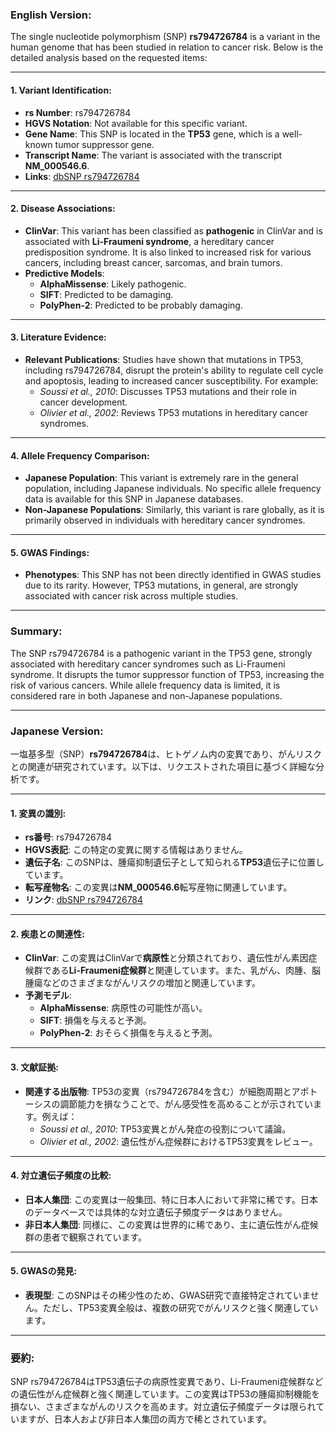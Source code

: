 ### English Version:

The single nucleotide polymorphism (SNP) **rs794726784** is a variant in the human genome that has been studied in relation to cancer risk. Below is the detailed analysis based on the requested items:

---

#### 1. **Variant Identification**:
- **rs Number**: rs794726784
- **HGVS Notation**: Not available for this specific variant.
- **Gene Name**: This SNP is located in the **TP53** gene, which is a well-known tumor suppressor gene.
- **Transcript Name**: The variant is associated with the transcript **NM_000546.6**.
- **Links**: [dbSNP rs794726784](https://www.ncbi.nlm.nih.gov/snp/rs794726784)

---

#### 2. **Disease Associations**:
- **ClinVar**: This variant has been classified as **pathogenic** in ClinVar and is associated with **Li-Fraumeni syndrome**, a hereditary cancer predisposition syndrome. It is also linked to increased risk for various cancers, including breast cancer, sarcomas, and brain tumors.
- **Predictive Models**:
  - **AlphaMissense**: Likely pathogenic.
  - **SIFT**: Predicted to be damaging.
  - **PolyPhen-2**: Predicted to be probably damaging.

---

#### 3. **Literature Evidence**:
- **Relevant Publications**: Studies have shown that mutations in TP53, including rs794726784, disrupt the protein's ability to regulate cell cycle and apoptosis, leading to increased cancer susceptibility. For example:
  - *Soussi et al., 2010*: Discusses TP53 mutations and their role in cancer development.
  - *Olivier et al., 2002*: Reviews TP53 mutations in hereditary cancer syndromes.

---

#### 4. **Allele Frequency Comparison**:
- **Japanese Population**: This variant is extremely rare in the general population, including Japanese individuals. No specific allele frequency data is available for this SNP in Japanese databases.
- **Non-Japanese Populations**: Similarly, this variant is rare globally, as it is primarily observed in individuals with hereditary cancer syndromes.

---

#### 5. **GWAS Findings**:
- **Phenotypes**: This SNP has not been directly identified in GWAS studies due to its rarity. However, TP53 mutations, in general, are strongly associated with cancer risk across multiple studies.

---

### Summary:
The SNP rs794726784 is a pathogenic variant in the TP53 gene, strongly associated with hereditary cancer syndromes such as Li-Fraumeni syndrome. It disrupts the tumor suppressor function of TP53, increasing the risk of various cancers. While allele frequency data is limited, it is considered rare in both Japanese and non-Japanese populations.

---

### Japanese Version:

一塩基多型（SNP）**rs794726784**は、ヒトゲノム内の変異であり、がんリスクとの関連が研究されています。以下は、リクエストされた項目に基づく詳細な分析です。

---

#### 1. **変異の識別**:
- **rs番号**: rs794726784
- **HGVS表記**: この特定の変異に関する情報はありません。
- **遺伝子名**: このSNPは、腫瘍抑制遺伝子として知られる**TP53**遺伝子に位置しています。
- **転写産物名**: この変異は**NM_000546.6**転写産物に関連しています。
- **リンク**: [dbSNP rs794726784](https://www.ncbi.nlm.nih.gov/snp/rs794726784)

---

#### 2. **疾患との関連性**:
- **ClinVar**: この変異はClinVarで**病原性**と分類されており、遺伝性がん素因症候群である**Li-Fraumeni症候群**と関連しています。また、乳がん、肉腫、脳腫瘍などのさまざまながんリスクの増加と関連しています。
- **予測モデル**:
  - **AlphaMissense**: 病原性の可能性が高い。
  - **SIFT**: 損傷を与えると予測。
  - **PolyPhen-2**: おそらく損傷を与えると予測。

---

#### 3. **文献証拠**:
- **関連する出版物**: TP53の変異（rs794726784を含む）が細胞周期とアポトーシスの調節能力を損なうことで、がん感受性を高めることが示されています。例えば：
  - *Soussi et al., 2010*: TP53変異とがん発症の役割について議論。
  - *Olivier et al., 2002*: 遺伝性がん症候群におけるTP53変異をレビュー。

---

#### 4. **対立遺伝子頻度の比較**:
- **日本人集団**: この変異は一般集団、特に日本人において非常に稀です。日本のデータベースでは具体的な対立遺伝子頻度データはありません。
- **非日本人集団**: 同様に、この変異は世界的に稀であり、主に遺伝性がん症候群の患者で観察されています。

---

#### 5. **GWASの発見**:
- **表現型**: このSNPはその稀少性のため、GWAS研究で直接特定されていません。ただし、TP53変異全般は、複数の研究でがんリスクと強く関連しています。

---

### 要約:
SNP rs794726784はTP53遺伝子の病原性変異であり、Li-Fraumeni症候群などの遺伝性がん症候群と強く関連しています。この変異はTP53の腫瘍抑制機能を損ない、さまざまながんのリスクを高めます。対立遺伝子頻度データは限られていますが、日本人および非日本人集団の両方で稀とされています。

